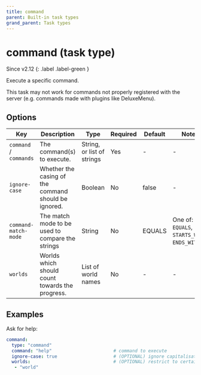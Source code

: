 ```yaml
---
title: command
parent: Built-in task types
grand_parent: Task types
---
```


# command (task type)

Since v2.12
{: .label .label-green }

Execute a specific command.

This task may not work for commands not properly registered with the
server (e.g. commands made with plugins like DeluxeMenu).

## Options

| Key                    | Description                                          | Type                       | Required | Default | Notes                                         |
|------------------------|------------------------------------------------------|----------------------------|----------|---------|-----------------------------------------------|
| `command` / `commands` | The command(s) to execute.                           | String, or list of strings | Yes      | \-      | \-                                            |
| `ignore-case`          | Whether the casing of the command should be ignored. | Boolean                    | No       | false   | \-                                            |
| `command-match-mode`   | The match mode to be used to compare the strings     | String                     | No       | EQUALS  | One of: `EQUALS`, `STARTS_WITH`, `ENDS_WITH`. |
| `worlds`               | Worlds which should count towards the progress.      | List of world names        | No       | \-      | \-                                            |

## Examples

Ask for help:

``` yaml
command:
  type: "command"
  command: "help"                       # command to execute
  ignore-case: true                     # (OPTIONAL) ignore capitalisation  - default: false
  worlds:                               # (OPTIONAL) restrict to certain worlds
   - "world"
```
